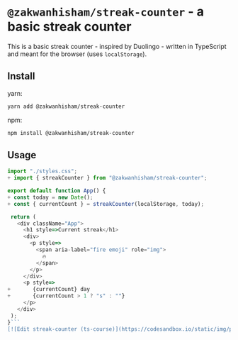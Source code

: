 # `@zakwanhisham/streak-counter` - a basic streak counter

This is a basic streak counter - inspired by Duolingo - written in TypeScript and meant for the browser (uses `localStorage`).

## Install

yarn:

```bash
yarn add @zakwanhisham/streak-counter
```
npm:
```bash
npm install @zakwanhisham/streak-counter
```

## Usage

```javascript
import "./styles.css";
+ import { streakCounter } from "@zakwanhisham/streak-counter";

export default function App() {
+ const today = new Date();
+ const { currentCount } = streakCounter(localStorage, today);

 return (
   <div className="App">
     <h1 style=>Current streak</h1>
     <div>
       <p style=>
         <span aria-label="fire emoji" role="img">
           🔥
         </span>
       </p>
     </div>
     <p style=>
+       {currentCount} day
+       {currentCount > 1 ? "s" : ""}
     </p>
   </div>
 );
}```
[![Edit streak-counter (ts-course)](https://codesandbox.io/static/img/play-codesandbox.svg)](https://codesandbox.io/s/streak-counter-ts-course-twsw1?fontsize=14&hidenavigation=1&theme=dark)
